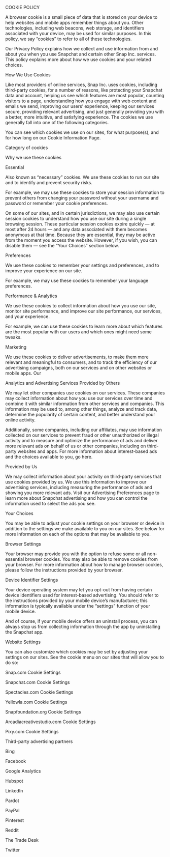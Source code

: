COOKIE POLICY

A browser cookie is a small piece of data that is stored on your device to help websites and mobile apps remember things about you. Other technologies, including web beacons, web storage, and identifiers associated with your device, may be used for similar purposes. In this policy, we say “cookies” to refer to all of these technologies.

Our Privacy Policy explains how we collect and use information from and about you when you use Snapchat and certain other Snap Inc. services. This policy explains more about how we use cookies and your related choices.

How We Use Cookies

Like most providers of online services, Snap Inc. uses cookies, including third-party cookies, for a number of reasons, like protecting your Snapchat data and account, helping us see which features are most popular, counting visitors to a page, understanding how you engage with web content and emails we send, improving our users’ experience, keeping our services secure, providing relevant advertising, and just generally providing you with a better, more intuitive, and satisfying experience. The cookies we use generally fall into one of the following categories.

You can see which cookies we use on our sites, for what purpose(s), and for how long on our Cookie Information Page.

Category of cookies

Why we use these cookies

Essential

Also known as “necessary” cookies. We use these cookies to run our site and to identify and prevent security risks.

For example, we may use these cookies to store your session information to prevent others from changing your password without your username and password or remember your cookie preferences.

On some of our sites, and in certain jurisdictions, we may also use certain session cookies to understand how you use our site during a single browsing session. These particular session cookies expire quickly — at most after 24 hours — and any data associated with them becomes anonymous at that time. Because they are essential, they may be active from the moment you access the website. However, if you wish, you can disable them — see the “Your Choices” section below.

Preferences

We use these cookies to remember your settings and preferences, and to improve your experience on our site.

For example, we may use these cookies to remember your language preferences.

Performance & Analytics

We use these cookies to collect information about how you use our site, monitor site performance, and improve our site performance, our services, and your experience.

For example, we can use these cookies to learn more about which features are the most popular with our users and which ones might need some tweaks.

Marketing

We use these cookies to deliver advertisements, to make them more relevant and meaningful to consumers, and to track the efficiency of our advertising campaigns, both on our services and on other websites or mobile apps. Our

Analytics and Advertising Services
Provided by Others

We may let other companies use cookies on our services. These companies may collect information about how you use our services over time and combine it with similar information from other services and companies. This information may be used to, among other things, analyze and track data, determine the popularity of certain content, and better understand your online activity.

Additionally, some companies, including our affiliates, may use information collected on our services to prevent fraud or other unauthorized or illegal activity and to measure and optimize the performance of ads and deliver more relevant ads on behalf of us or other companies, including on third-party websites and apps. For more information about interest-based ads and the choices available to you, go here.

Provided by Us

We may collect information about your activity on third-party services that use cookies provided by us. We use this information to improve our advertising services, including measuring the performance of ads and showing you more relevant ads. Visit our Advertising Preferences page to learn more about Snapchat advertising and how you can control the information used to select the ads you see.

Your Choices

You may be able to adjust your cookie settings on your browser or device in addition to the settings we make available to you on our sites. See below for more information on each of the options that may be available to you.

Browser Settings

Your browser may provide you with the option to refuse some or all non-essential browser cookies. You may also be able to remove cookies from your browser. For more information about how to manage browser cookies, please follow the instructions provided by your browser.

Device Identifier Settings

Your device operating system may let you opt-out from having certain device identifiers used for interest-based advertising. You should refer to the instructions provided by your mobile device’s manufacturer; this information is typically available under the “settings” function of your mobile device.

And of course, if your mobile device offers an uninstall process, you can always stop us from collecting information through the app by uninstalling the Snapchat app.

Website Settings

You can also customize which cookies may be set by adjusting your settings on our sites. See the cookie menu on our sites that will allow you to do so:

Snap.com Cookie Settings

Snapchat.com Cookie Settings

Spectacles.com Cookie Settings

Yellowla.com Cookie Settings

Snapfoundation.org Cookie Settings

Arcadiacreativestudio.com Cookie Settings

Pixy.com Cookie Settings

Third-party advertising partners

Bing

Facebook

Google Analytics

Hubspot

LinkedIn

Pardot

PayPal

Pinterest

Reddit

The Trade Desk

Twitter